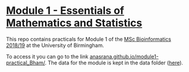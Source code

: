 # [Module 1 - Essentials of Mathematics and Statistics](https://canvas.bham.ac.uk/courses/39247/pages/essentials-of-biology-mathematics-and-statistics)

This repo contains practicals for Module 1 of the [MSc Bioinformatics 2018/19](https://www.birmingham.ac.uk/postgraduate/courses/taught/med/bioinformatics.aspx) at the University of Birmingham. 

To access it you can go to the link [anasrana.github.io/module1-practical_Bham/](https://anasrana.github.io/module1-practical_Bham). The data for the module is kept in the data folder ([here](https://github.com/anasrana/module1-practical_Bham/tree/master/data)). 
